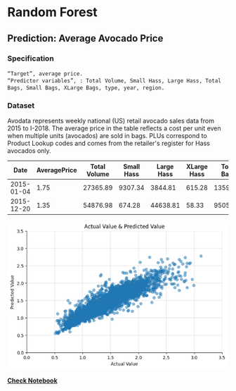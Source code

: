 # Random Forest

## Prediction: Average Avocado Price

### Specification

	“Target”, average price.
	“Predictor variables”, : Total Volume, Small Hass, Large Hass, Total Bags, Small Bags, XLarge Bags, type, year, region.
  
 ### Dataset

Avodata represents weekly national (US) retail avocado sales data from 2015 to I-2018. The average price in the table reflects a cost per unit even when multiple units (avocados) are sold in bags. PLUs correspond to Product Lookup codes and comes from the retailer's register for Hass avocados only.

| Date | AveragePrice | Total Volume | Small Hass | Large Hass | XLarge Hass | Total Bags | Small Bags | Large Bags | XLarge Bags | type | year | region|
|-------------| ------------- | ------------- | ------------- | ------------- | ------------- | ------------- | ------------- | ------------- | ------------- | ------------- | ------------- |------------- |
| 2015-01-04 | 1.75  | 27365.89  | 9307.34  | 3844.81 | 615.28 | 13598.46 | 13061.10 | 537.36 | 0.0 | organic| 2015 | Albany
| 2015-12-20 | 1.35  | 54876.98  | 674.28  | 44638.81 |58.33 | 9505.56 | 9408.07 | 97.49 | 0.0 | conventional | 2015 | Albany 




<p align="center">
  <img src=https://github.com/dicac/Random-Forest-price-avocado/blob/main/Actual%20and%20predict%20value.png>
</p>

[**Check Notebook**](https://github.com/dicac/Random-Forest-price-avocado/blob/main/Random%20Forest%20Prediction.ipynb) 
